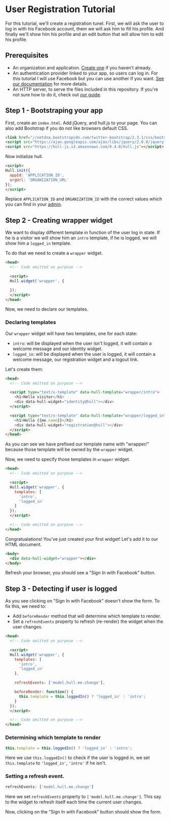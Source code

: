 # User Registration Tutorial

For this tutorial, we'll create a registration tunel. First, we will ask the user to log in with his Facebook account, them we will ask him to fill his profile. And finally we'll show him his profile and an edit button that will allow him to edit his profile.

## Prerequisites

- An organization and application. [Create one](http://alpha.hullapp.io/) if you haven’t already.
- An authentication provider linked to your app, so users can log in. For this tutorial I will use Facebook but you can use another if you want. [See our documentation](http://hull.io/docs/services) for more details.
- An HTTP server, to serve the files included in this repository. If you're not sure how to do it, check out [our guide](https://github.com/hull/minimhull/wiki/Setup-an-HTTP-server).

## Step 1 - Bootstraping your app

First, create an `index.html`. Add jQuery, and hull.js to your page. You can also add Bootstrap if you do not like browsers default CSS.

```html
<link href="//netdna.bootstrapcdn.com/twitter-bootstrap/2.3.1/css/bootstrap-combined.min.css">
<script src="https://ajax.googleapis.com/ajax/libs/jquery/2.0.0/jquery.min.js"></script>
<script src="https://hull-js.s3.amazonaws.com/0.4.0/hull.js"></script>
```

Now initialize hull.

```html
<script>
Hull.init({
  appId: 'APPLICATION_ID',
  orgUrl: 'ORGANIZATION_URL'
});
</script>
```

Replace `APPLICATION_ID` and `ORGANIZATION_ID` with the correct values which you can find in your [admin]().

## Step 2 - Creating wrapper widget

We want to display different template in function of the user log in state. If he is a visitor we will show him an `intro` template, if he is logged, we will show him a `logged_in` template.

To do that we need to create a `wrapper` widget.

```html
<head>
  <!-- Code omitted on purpose -->

  <script>
  Hull.widget('wrapper', {

  });
  </script>
</head>
```

Now, we need to declare our templates.

### Declaring templates

Our `wrapper` widget will have two templates, one for each state:

- `intro`: will be displayed when the user isn't logged, it will contain a welcome message and our identity widget.
- `logged_in`: will be displayed when the user is logged, it will contain a welcome message, our registration widget and a logout link.

Let's create them:

```html
<head>
  <!-- Code omitted on purpose -->

  <script type="text/x-template" data-hull-template="wrapper/intro">
    <h1>Hello visitor</h1>
    <div data-hull-widget="identity@hull"></div>
  </script>

  <script type="text/x-template" data-hull-template="wrapper/logged_in">
    <h1>Hello {{me.name}}</h1>
    <div data-hull-widget="registration@hull"></div>
  </script>
</head>
```

As you can see we have prefixed our template name with "wrapper/" because those template will be owned by the `wrapper` widget.

Now, we need to specify those templates in `wrapper` widget.

```html
<head>
  <!-- Code omitted on purpose -->

  <script>
  Hull.widget('wrapper', {
    templates: [
      'intro',
      'logged_in'
    ]
  });
  </script>

  <!-- Code omitted on purpose -->
</head>
```

Congratualations! You've just created your first widget! Let's add it to our HTML document.

```html
<body>
  <div data-hull-widget="wrapper"></div>
</body>
```

Refresh your browser, you should see a "Sign In with Facebook" button.

## Step 3 - Detecting if user is logged

As you see clicking on "Sign In with Facebook" doesn't show the form. To fix this, we need to:

- Add `beforeRender` method that will determine which template to render.
- Set a `refreshEvents` property to refresh (re-render) the widget when the user changes.

```html
<head>
  <!-- Code omitted on purpose -->

  <script>
  Hull.widget('wrapper', {
    templates: [
      'intro',
      'logged_in'
    ],

    refreshEvents: ['model.hull.me.change'],

    beforeRender: function() {
      this.template = this.loggedIn() ? 'logged_in' : 'intro';
    }
  });
  </script>

  <!-- Code omitted on purpose -->
</head>
```

### Determining which template to render

```js
this.template = this.loggedIn() ? 'logged_in' : 'intro';
```

Here we use `this.loggedIn()` to check if the user is logged in, we set `this.template` to `'logged_in'`, `'intro'` if he isn't.

### Setting a refresh event.

```js
refreshEvents: ['model.hull.me.change']
```

Here we set `refreshEvents` property to `['model.hull.me.change']`. This say to the widget to refresh itself each time the current user changes.

Now, clicking on the "Sign In with Facebook" button should show the form.
